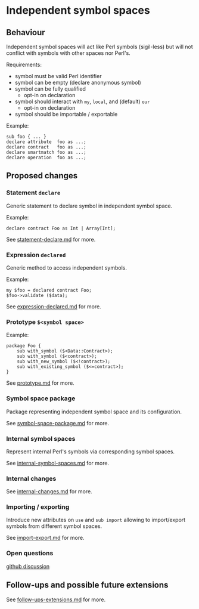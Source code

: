 
# Independent symbol spaces

## Behaviour

Independent symbol spaces will act like Perl symbols (sigil-less) but will
not conflict with symbols with other spaces nor Perl's.

Requirements:
- symbol must be valid Perl identifier
- symbol can be empty (declare anonymous symbol)
- symbol can be fully qualified
  - opt-in on declaration
- symbol should interact with `my`, `local`, and (default) `our`
  - opt-in on declaration
- symbol should be importable / exportable

Example:
```
sub foo { ... }
declare attribute  foo as ...;
declare contract   foo as ...;
declare smartmatch foo as ...;
declare operation  foo as ...;
```

## Proposed changes

### Statement `declare`

Generic statement to declare symbol in independent symbol space.

Example:
```
declare contract Foo as Int | Array[Int];
```

See [statement-declare.md](statement-declare.md) for more.

### Expression `declared`

Generic method to access independent symbols.

Example:
```
my $foo = declared contract Foo;
$foo->validate ($data);
```

See [expression-declared.md](expression-declared.md) for more.

### Prototype `$<symbol space>`

Example:
```
package Foo {
    sub with_symbol ($<Data::Contract>);
    sub with_symbol ($<contract>);
    sub with_new_symbol ($<!contract>);
    sub with_existing_symbol ($<=contract>);
}
```

See [prototype.md](prototype.md) for more.

### Symbol space package

Package representing independent symbol space and its configuration.

See [symbol-space-package.md](symbol-space-package.md) for more.

### Internal symbol spaces

Represent internal Perl's symbols via corresponding symbol spaces.

See [internal-symbol-spaces.md](internal-symbol-spaces.md) for more.

### Internal changes

See [internal-changes.md](internal-changes.md) for more.

### Importing / exporting

Introduce new attributes on `use` and `sub import` allowing
to import/export symbols from different symbol spaces.

See [import-export.md](import-export.md) for more.

### Open questions

[github discussion](https://github.com/happy-barney/perl-wish-list/discussions/3)

## Follow-ups and possible future extensions

See [follow-ups-extensions.md](follow-ups-extensions.md) for more.

